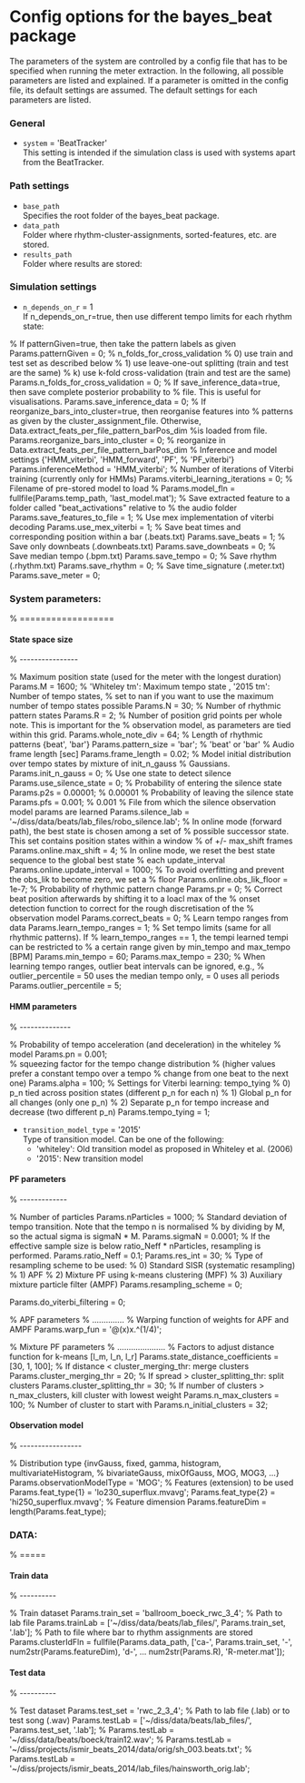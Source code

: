 # Config options for the bayes_beat package

The parameters of the system are controlled by a config file that has to be specified when running the meter extraction. In the following, all possible parameters are listed and explained. If a parameter is omitted in the config file, its default settings are assumed. The default settings for each parameters are listed.  
 

### General

* `system` = 'BeatTracker'  
This setting is intended if the simulation class is used with systems apart from the BeatTracker.  


### Path settings
  
* `base_path`  
Specifies the root folder of the bayes_beat package.
* `data_path`  
Folder where rhythm-cluster-assignments, sorted-features, etc. are stored.  
* `results_path`  
Folder where results are stored:  


### Simulation settings

* `n_depends_on_r` = 1  
If n_depends_on_r=true, then use different tempo limits for each rhythm state:  


% If patternGiven=true, then take the pattern labels as given
Params.patternGiven = 0;
% n_folds_for_cross_validation
%   0) use train and test set as described below
%   1) use leave-one-out splitting (train and test are the same)
%   k) use k-fold cross-validation (train and test are the same)
Params.n_folds_for_cross_validation = 0;
% If save_inference_data=true, then save complete posterior probability to
% file. This is useful for visualisations.
Params.save_inference_data = 0;
% If reorganize_bars_into_cluster=true, then reorganise features into
% patterns as given by the cluster_assignment_file. Otherwise, Data.extract_feats_per_file_pattern_barPos_dim 
%is loaded from file.
Params.reorganize_bars_into_cluster = 0; % reorganize in Data.extract_feats_per_file_pattern_barPos_dim
% Inference and model settings {'HMM_viterbi', 'HMM_forward', 'PF',
% 'PF_viterbi'}
Params.inferenceMethod = 'HMM_viterbi';
% Number of iterations of Viterbi training (currently only for HMMs)
Params.viterbi_learning_iterations = 0;
% Filename of pre-stored model to load
% Params.model_fln = fullfile(Params.temp_path, 'last_model.mat');
% Save extracted feature to a folder called "beat_activations" relative to
% the audio folder
Params.save_features_to_file = 1;
% Use mex implementation of viterbi decoding
Params.use_mex_viterbi = 1;
% Save beat times and corresponding position within a bar (.beats.txt)
Params.save_beats = 1;
% Save only downbeats (.downbeats.txt)
Params.save_downbeats = 0;
% Save median tempo (.bpm.txt)
Params.save_tempo = 0;
% Save rhythm (.rhythm.txt)
Params.save_rhythm = 0;
% Save time_signature (.meter.txt)
Params.save_meter = 0;

### System parameters:
% ==================

#### State space size
% ----------------

% Maximum position state (used for the meter with the longest duration)
Params.M = 1600;
% 'Whiteley tm': Maximum tempo state  , '2015 tm': Number of tempo states,
% set to nan if you want to use the maximum number of tempo states possible
Params.N = 30;
% Number of rhythmic pattern states
Params.R = 2;
% Number of position grid points per whole note. This is important for the
% observation model, as parameters are tied within this grid.
Params.whole_note_div = 64; 
% Length of rhythmic patterns {beat', 'bar'}
Params.pattern_size = 'bar'; % 'beat' or 'bar'
% Audio frame length [sec]
Params.frame_length = 0.02;
% Model initial distribution over tempo states by mixture of init_n_gauss
% Gaussians.
Params.init_n_gauss = 0;
% Use one state to detect silence
Params.use_silence_state = 0;
% Probability of entering the silence state
Params.p2s = 0.00001; % 0.00001
% Probability of leaving the silence state
Params.pfs = 0.001; % 0.001
% File from which the silence observation model params are learned
Params.silence_lab = '~/diss/data/beats/lab_files/robo_silence.lab';
% In online mode (forward path), the best state is chosen among a set of
% possible successor state. This set contains position states within a window
% of +/- max_shift frames
Params.online.max_shift = 4;
% In online mode, we reset the best state sequence to the global best state
% each update_interval
Params.online.update_interval = 1000;
% To avoid overfitting and prevent the obs_lik to become zero, we set a
% floor
Params.online.obs_lik_floor = 1e-7;
% Probability of rhythmic pattern change
Params.pr = 0;
% Correct beat position afterwards by shifting it to a loacl max of the
% onset detection function to correct for the rough discretisation of the
% observation model
Params.correct_beats = 0;
% Learn tempo ranges from data
Params.learn_tempo_ranges = 1;
% Set tempo limits (same for all rhythmic patterns). If 
% learn_tempo_ranges == 1, the tempi learned tempi can be restricted to
% a certain range given by min_tempo and max_tempo [BPM]
Params.min_tempo = 60;
Params.max_tempo = 230;
% When learning tempo ranges, outlier beat intervals can be ignored, e.g.,
% outlier_percentile = 50 uses the median tempo only, = 0 uses all periods
Params.outlier_percentile = 5;

#### HMM parameters
% --------------

% Probability of tempo acceleration (and deceleration) in the whiteley
% model
Params.pn = 0.001;  
% squeezing factor for the tempo change distribution
%  (higher values prefer a constant tempo over a tempo
%               change from one beat to the next one)
Params.alpha = 100;
% Settings for Viterbi learning: tempo_tying
%   0) p_n tied across position states (different p_n for each n)
%   1) Global p_n for all changes (only one p_n)
%   2) Separate p_n for tempo increase and decrease (two different p_n)
Params.tempo_tying = 1; 

* `transition_model_type` = '2015'  
Type of transition model. Can be one of the following:  
    * 'whiteley': Old transition model as proposed in Whiteley et al. (2006)  
    * '2015': New transition model  


#### PF parameters
% -------------

% Number of particles
Params.nParticles = 1000;
% Standard deviation of tempo transition. Note that the tempo n is normalised
% by dividing by M, so the actual sigma is sigmaN * M.
Params.sigmaN = 0.0001; 
% If the effective sample size is below ratio_Neff * nParticles, resampling is performed.
Params.ratio_Neff = 0.1;
Params.res_int = 30;
% Type of resampling scheme to be used:
%   0) Standard SISR (systematic resampling)
%   1) APF
%   2) Mixture PF using k-means clustering (MPF)
%   3) Auxiliary mixture particle filter (AMPF)
Params.resampling_scheme = 0;

Params.do_viterbi_filtering = 0;

% APF parameters
% ..............
% Warping function of weights for APF and AMPF
Params.warp_fun = '@(x)x.^(1/4)';

% Mixture PF parameters
% .....................
% Factors to adjust distance function for k-means [l_m, l_n, l_r]
Params.state_distance_coefficients = [30, 1, 100];
% If distance < cluster_merging_thr: merge clusters
Params.cluster_merging_thr = 20; 
% If spread > cluster_splitting_thr: split clusters
Params.cluster_splitting_thr = 30; 
% If number of clusters > n_max_clusters, kill cluster with lowest weight
Params.n_max_clusters = 100;
% Number of cluster to start with
Params.n_initial_clusters = 32;

#### Observation model
% -----------------

% Distribution type {invGauss, fixed, gamma, histogram, multivariateHistogram,
% bivariateGauss, mixOfGauss, MOG, MOG3, ...}
Params.observationModelType = 'MOG';
% Features (extension) to be used
Params.feat_type{1} = 'lo230_superflux.mvavg';
Params.feat_type{2} = 'hi250_superflux.mvavg';
% Feature dimension
Params.featureDim = length(Params.feat_type);

### DATA:
% =====

#### Train data
% ----------

% Train dataset
Params.train_set = 'ballroom_boeck_rwc_3_4';
% Path to lab file
Params.trainLab =  ['~/diss/data/beats/lab_files/', Params.train_set, '.lab'];
% Path to file where bar to rhythm assignments are stored
Params.clusterIdFln = fullfile(Params.data_path, ['ca-', Params.train_set, '-', num2str(Params.featureDim), 'd-', ...
    num2str(Params.R), 'R-meter.mat']);

#### Test data
% ----------

% Test dataset
Params.test_set = 'rwc_2_3_4';
% Path to lab file (.lab) or to test song (.wav)
Params.testLab = ['~/diss/data/beats/lab_files/', Params.test_set, '.lab'];
% Params.testLab = '~/diss/data/beats/boeck/train12.wav';
% Params.testLab = '~/diss/projects/ismir_beats_2014/data/orig/sh_003.beats.txt';
% Params.testLab = '~/diss/projects/ismir_beats_2014/lab_files/hainsworth_orig.lab';
